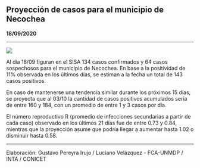 ## Proyección de casos para el municipio de Necochea

**18/09/2020**

---
![](proyección_necochea.png?raw=true)

Al día 18/09 figuran en el SISA 134 casos confirmados y 64 casos sospechosos para el municipio de Necochea. En base a la positividad de 11% observada en los últimos días, se estiman a la fecha un total de 143 casos positivos.

En caso de mantenerse una tendencia similar durante los próximos 15 días, se proyecta que al 03/10 la cantidad de casos positivos acumulados sería de entre 160 y 184, con un promedio de entre 1 y 3 casos por día.

El número reproductivo R (promedio de infecciones secundarias a partir de cada caso) observado en los últimos 21 días fue de entre 0.73 y 0.84, mientras que la proyección asume que podría llegar a aumentar hasta 1.02 o disminuir hasta 0.58. 

---

Elaboración: Gustavo Pereyra Irujo / Luciano Velázquez - FCA-UNMDP / INTA / CONICET

